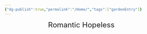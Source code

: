 ```yaml
---
{"dg-publish":true,"permalink":"/Home/","tags":["gardenEntry"]}
---
```





<center><font size=5px>Romantic Hopeless</font></center>
